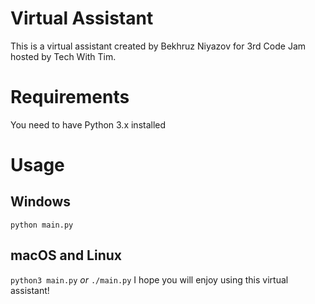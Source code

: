 # Virtual Assistant
This is a virtual assistant created by Bekhruz Niyazov for 3rd Code Jam hosted by Tech With Tim.
# Requirements
You need to have Python 3.x installed
# Usage
## Windows
`python main.py`
## macOS and Linux
`python3 main.py`
*or*
`./main.py`
I hope you will enjoy using this virtual assistant!
